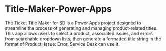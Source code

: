 # Title-Maker-Power-Apps
The Ticket Title Maker for SD is a Power Apps project designed to streamline the process of generating and managing product-related titles. This app allows users to select a product, associated issues, and errors from searchable dropdown lists, then generate a formatted title string in the format of Product: Issue: Error. Service Desk can use it.
